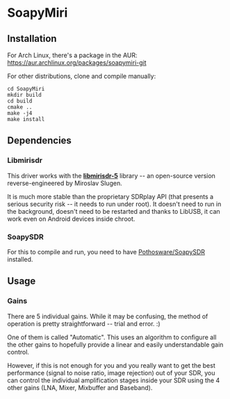 # SoapyMiri
## Installation

For Arch Linux, there's a package in the AUR: https://aur.archlinux.org/packages/soapymiri-git

For other distributions, clone and compile manually:

    cd SoapyMiri
    mkdir build
    cd build
    cmake ..
    make -j4
    make install

## Dependencies

### Libmirisdr
This driver works with the [**libmirisdr-5**](https://github.com/ericek111/libmirisdr-5) library -- an open-source version reverse-engineered by Miroslav Slugen.

It is much more stable than the proprietary SDRplay API (that presents a serious security risk -- it needs to run under root). It doesn't need to run in the background, doesn't need to be restarted and thanks to LibUSB, it can work even on Android devices inside chroot.

### SoapySDR

For this to compile and run, you need to have [Pothosware/SoapySDR](https://github.com/pothosware/SoapySDR) installed.

## Usage

### Gains
There are 5 individual gains. While it may be confusing, the method of operation is pretty straightforward -- trial and error. :)

One of them is called "Automatic". This uses an algorithm to configure all the other gains to hopefully provide a linear and easily understandable gain control.

However, if this is not enough for you and you really want to get the best performance (signal to noise ratio, image rejection) out of your SDR, you can control the individual amplification stages inside your SDR using the 4 other gains (LNA, Mixer, Mixbuffer and Baseband).